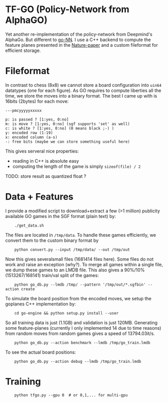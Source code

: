 # TF-GO (Policy-Network from AlphaGO)

Yet another re-implementation of the policy-network from Deepmind's AlphaGo. But different to [go-NN](https://github.com/TheDuck314/go-NN). I use a C++ backend to compute the feature planes presented in the [Nature-paper](https://gogameguru.com/i/2016/03/deepmind-mastering-go.pdf) and a custom fileformat for efficient storage.

# Fileformat

In contrast to chess (8x8) we cannot store a board configuration into `uin64` datatypes (one for each figure). As GO requires to compute liberties all the time, we store the moves into a binary format. The best I came up with is 16bits (2bytes) for each move:

```
---pmcyyyyyxxxxx

p: is passed ? [1:yes, 0:no]
m: is move ? [1:yes, 0:no] (sgf supports 'set' as well)
c: is white ? [1:yes, 0:no] (0 means black ;-) )
y: encoded row (1-19)
x: encoded column (a-s)
-: free bits (maybe we can store something useful here)
```

This gives serveral nice properties:
- reading in C++ is absolute easy
- computing the length of the game is simply `sizeof(file) / 2`

TODO: store result as quantized float ?

# Data + Features

I provide a modified script to download+extract a few (>1 million) publicity available GO games in the SGF format (plain text) by:

        ./get_data.sh

The files are located in `/tmp/data`. To handle these games efficiently, we convert them to the custom binary format by

        python convert.py --input /tmp/data/ --out /tmp/out

Now this gives severalsmall files (1681414 files here). Some files do not work and raise an exception (why?). To merge all games within a single file, we dump these games to an LMDB file. This also gives a 90%/10% (1513267/168141) train/val split of the games:

        python go_db.py --lmdb /tmp/ --pattern '/tmp/out/*.sgfbin' --action create

To simulate the board position from the encoded moves, we setup the goplanes C++ implementation by:

        cd go-engine && python setup.py install --user

So all training data is just (1.1GB) and validation is just 120MB. Generating some feature-planes (currently I only implemented 14 due to time reasons) from random moves from random games gives a speed of 13794.03it/s.

        python go_db.py --action benchmark --lmdb /tmp/go_train.lmdb

To see the actual board positions:

        python go_db.py --action debug --lmdb /tmp/go_train.lmdb

# Training 

        python tfgo.py --gpu 0  # or 0,1,... for multi-gpu